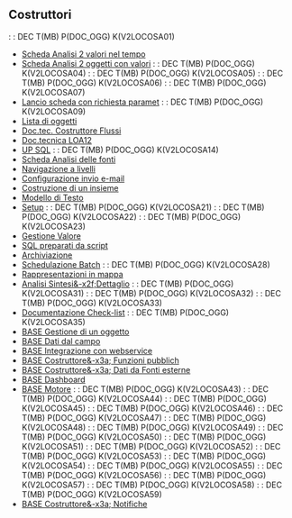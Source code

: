 ## Costruttori
 :  : DEC T(MB) P(DOC_OGG) K(V2LOCOSA01)
- [Scheda Analisi 2 valori nel tempo](Sorgenti/MB/DOC_OGG/V2LOCOSA02)
- [Scheda Analisi 2 oggetti con valori](Sorgenti/MB/DOC_OGG/V2LOCOSA03)
 :  : DEC T(MB) P(DOC_OGG) K(V2LOCOSA04)
 :  : DEC T(MB) P(DOC_OGG) K(V2LOCOSA05)
 :  : DEC T(MB) P(DOC_OGG) K(V2LOCOSA06)
 :  : DEC T(MB) P(DOC_OGG) K(V2LOCOSA07)
- [Lancio scheda con richiesta paramet](Sorgenti/MB/DOC_OGG/V2LOCOSA08)
 :  : DEC T(MB) P(DOC_OGG) K(V2LOCOSA09)
- [Lista di oggetti](Sorgenti/MB/DOC_OGG/V2LOCOSA10)
- [Doc.tec. Costruttore Flussi](Sorgenti/MB/DOC_OGG/V2LOCOSA11)
- [Doc.tecnica LOA12](Sorgenti/MB/DOC_OGG/V2LOCOSA12)
- [UP SQL](Sorgenti/MB/DOC_OGG/V2LOCOSA13)
 :  : DEC T(MB) P(DOC_OGG) K(V2LOCOSA14)
- [Scheda Analisi delle fonti](Sorgenti/MB/DOC_OGG/V2LOCOSA15)
- [Navigazione a livelli](Sorgenti/MB/DOC_OGG/V2LOCOSA16)
- [Configurazione invio e-mail](Sorgenti/MB/DOC_OGG/V2LOCOSA17)
- [Costruzione di un insieme](Sorgenti/MB/DOC_OGG/V2LOCOSA18)
- [Modello di Testo](Sorgenti/MB/DOC_OGG/V2LOCOSA19)
- [Setup](Sorgenti/MB/DOC_OGG/V2LOCOSA20)
 :  : DEC T(MB) P(DOC_OGG) K(V2LOCOSA21)
 :  : DEC T(MB) P(DOC_OGG) K(V2LOCOSA22)
 :  : DEC T(MB) P(DOC_OGG) K(V2LOCOSA23)
- [Gestione Valore](Sorgenti/MB/DOC_OGG/V2LOCOSA24)
- [SQL preparati da script](Sorgenti/MB/DOC_OGG/V2LOCOSA25)
- [Archiviazione](Sorgenti/MB/DOC_OGG/V2LOCOSA26)
- [Schedulazione Batch](Sorgenti/MB/DOC_OGG/V2LOCOSA27)
 :  : DEC T(MB) P(DOC_OGG) K(V2LOCOSA28)
- [Rappresentazioni in mappa](Sorgenti/MB/DOC_OGG/V2LOCOSA29)
- [Analisi Sintesi&-x2f;Dettaglio](Sorgenti/MB/DOC_OGG/V2LOCOSA30)
 :  : DEC T(MB) P(DOC_OGG) K(V2LOCOSA31)
 :  : DEC T(MB) P(DOC_OGG) K(V2LOCOSA32)
 :  : DEC T(MB) P(DOC_OGG) K(V2LOCOSA33)
- [Documentazione Check-list](Sorgenti/MB/DOC_OGG/V2LOCOSA34)
 :  : DEC T(MB) P(DOC_OGG) K(V2LOCOSA35)
- [BASE Gestione di un oggetto](Sorgenti/MB/DOC_OGG/V2LOCOSA36)
- [BASE Dati dal campo](Sorgenti/MB/DOC_OGG/V2LOCOSA37)
- [BASE Integrazione con webservice](Sorgenti/MB/DOC_OGG/V2LOCOSA38)
- [BASE Costruttore&-x3a; Funzioni pubblich](Sorgenti/MB/DOC_OGG/V2LOCOSA39)
- [BASE Costruttore&-x3a; Dati da Fonti esterne](Sorgenti/MB/DOC_OGG/V2LOCOSA40)
- [BASE Dashboard](Sorgenti/MB/DOC_OGG/V2LOCOSA41)
- [BASE Motore](Sorgenti/MB/DOC_OGG/V2LOCOSA42)
 :  : DEC T(MB) P(DOC_OGG) K(V2LOCOSA43)
 :  : DEC T(MB) P(DOC_OGG) K(V2LOCOSA44)
 :  : DEC T(MB) P(DOC_OGG) K(V2LOCOSA45)
 :  : DEC T(MB) P(DOC_OGG) K(V2LOCOSA46)
 :  : DEC T(MB) P(DOC_OGG) K(V2LOCOSA47)
 :  : DEC T(MB) P(DOC_OGG) K(V2LOCOSA48)
 :  : DEC T(MB) P(DOC_OGG) K(V2LOCOSA49)
 :  : DEC T(MB) P(DOC_OGG) K(V2LOCOSA50)
 :  : DEC T(MB) P(DOC_OGG) K(V2LOCOSA51)
 :  : DEC T(MB) P(DOC_OGG) K(V2LOCOSA52)
 :  : DEC T(MB) P(DOC_OGG) K(V2LOCOSA53)
 :  : DEC T(MB) P(DOC_OGG) K(V2LOCOSA54)
 :  : DEC T(MB) P(DOC_OGG) K(V2LOCOSA55)
 :  : DEC T(MB) P(DOC_OGG) K(V2LOCOSA56)
 :  : DEC T(MB) P(DOC_OGG) K(V2LOCOSA57)
 :  : DEC T(MB) P(DOC_OGG) K(V2LOCOSA58)
 :  : DEC T(MB) P(DOC_OGG) K(V2LOCOSA59)
- [BASE Costruttore&-x3a; Notifiche](Sorgenti/MB/DOC_OGG/V2LOCOSA60)
